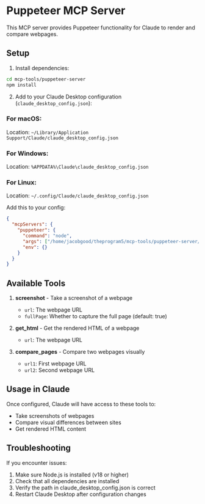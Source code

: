 # Puppeteer MCP Server

This MCP server provides Puppeteer functionality for Claude to render and compare webpages.

## Setup

1. Install dependencies:
```bash
cd mcp-tools/puppeteer-server
npm install
```

2. Add to your Claude Desktop configuration (`claude_desktop_config.json`):

### For macOS:
Location: `~/Library/Application Support/Claude/claude_desktop_config.json`

### For Windows:
Location: `%APPDATA%\Claude\claude_desktop_config.json`

### For Linux:
Location: `~/.config/Claude/claude_desktop_config.json`

Add this to your config:
```json
{
  "mcpServers": {
    "puppeteer": {
      "command": "node",
      "args": ["/home/jacobgood/theprogram5/mcp-tools/puppeteer-server/index.js"],
      "env": {}
    }
  }
}
```

## Available Tools

1. **screenshot** - Take a screenshot of a webpage
   - `url`: The webpage URL
   - `fullPage`: Whether to capture the full page (default: true)

2. **get_html** - Get the rendered HTML of a webpage
   - `url`: The webpage URL

3. **compare_pages** - Compare two webpages visually
   - `url1`: First webpage URL
   - `url2`: Second webpage URL

## Usage in Claude

Once configured, Claude will have access to these tools to:
- Take screenshots of webpages
- Compare visual differences between sites
- Get rendered HTML content

## Troubleshooting

If you encounter issues:
1. Make sure Node.js is installed (v18 or higher)
2. Check that all dependencies are installed
3. Verify the path in claude_desktop_config.json is correct
4. Restart Claude Desktop after configuration changes